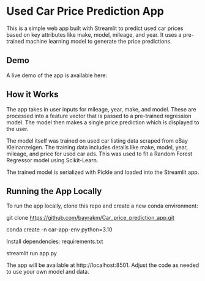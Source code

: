 # Used Car Price Prediction App
This is a simple web app built with Streamlit to predict used car prices based on key attributes like make, model, mileage, and year. It uses a pre-trained machine learning model to generate the price predictions.

## Demo
A live demo of the app is available here: 

## How it Works
The app takes in user inputs for mileage, year, make, and model. These are processed into a feature vector that is passed to a pre-trained regression model. The model then makes a single price prediction which is displayed to the user.

The model itself was trained on used car listing data scraped from eBay Kleinanzeigen. The training data includes details like make, model, year, mileage, and price for used car ads. This was used to fit a Random Forest Regressor model using Scikit-Learn.

The trained model is serialized with Pickle and loaded into the Streamlit app.

## Running the App Locally
To run the app locally, clone this repo and create a new conda environment:

git clone https://github.com/bayrakm/Car_price_prediction_app.git

conda create -n car-app-env python=3.10

Install dependencies:
requirements.txt

streamlit run app.py

The app will be available at http://localhost:8501. Adjust the code as needed to use your own model and data.
